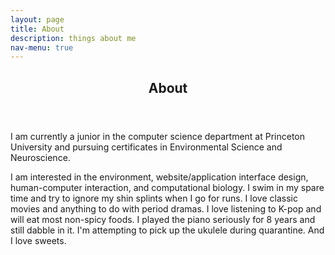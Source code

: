 ```yaml
---
layout: page
title: About
description: things about me
nav-menu: true
---
```


<!-- Main -->
<div id="main" class="alt">

<!-- One -->
<section id="one">
	<div class="inner">
		<header class="major">
			<h1>About</h1>
		</header>

<!-- two columns -->
<div class="row">
	<div class="6u 12u$(small)">
		<p>I am currently a junior in the computer science department at Princeton University and pursuing certificates in Environmental Science and Neuroscience.
</p>
	</div>
	<div class="6u$ 12u$(small)">
		<p>I am interested in the environment, website/application interface design, human-computer interaction, and computational biology. I swim in my spare time and try to ignore my shin splints when I go for runs. I love classic movies and anything to do with period dramas. I love listening to K-pop and will eat most non-spicy foods. I played the piano seriously for 8 years and still dabble in it. I'm attempting to pick up the ukulele during quarantine. And I love sweets.</p>
	</div>
</div>

</div>
</section>
</div>

